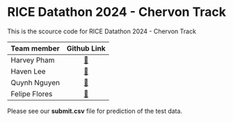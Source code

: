 # RICE Datathon 2024 - Chervon Track

This is the scource code for RICE Datathon 2024 - Chervon Track

|Team member| Github Link|
|:---|:-----------:|
|Harvey Pham| [:link:](https://github.com/harveyphm)|
|Haven Lee| [:link:](https://github.com/daeullee12)|
|Quynh Nguyen| [:link:](https://github.com/ntnq2000)|
|Felipe Flores| [:link:](https://github.com/Beyond-Image)|

Please see our **submit.csv** file for prediction of the test data.
